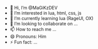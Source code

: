 - 👋 Hi, I’m @MaGiKzDEV
- 👀 I’m interested in lua, html, css, js
- 🌱 I’m currently learning lua (RageUI, OX)
- 💞️ I’m looking to collaborate on ...
- 📫 How to reach me ...
- 😄 Pronouns: Him
- ⚡ Fun fact: ...

<!---
MaGiKzDEV/MaGiKzDEV is a ✨ special ✨ repository because its `README.md` (this file) appears on your GitHub profile.
You can click the Preview link to take a look at your changes.
--->
